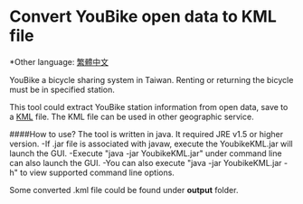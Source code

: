 # Convert YouBike open data to KML file 
*Other language: [繁體中文](README.md.tw)

YouBike a bicycle sharing system in Taiwan. Renting or returning the bicycle must be in specified station.

This tool could extract YouBike station information from open data, save to a [KML](https://en.wikipedia.org/wiki/Keyhole_Markup_Language) file.
The KML file can be used in other geographic service.

####How to use?
The tool is written in java. It required JRE v1.5 or higher version.
-If .jar file is associated with javaw, execute the YoubikeKML.jar will launch the GUI. 
-Execute "java -jar YoubikeKML.jar" under command line can also launch the GUI. 
-You can also execute "java -jar YoubikeKML.jar -h" to view supported command line options.

Some converted .kml file could be found under **output** folder.
